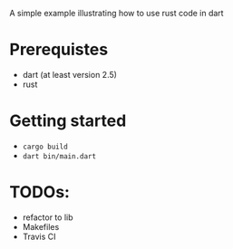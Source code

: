 A simple example illustrating how to use rust code in dart

# Prerequistes

- dart (at least version 2.5)
- rust

# Getting started
- `cargo build`
- `dart bin/main.dart`

# TODOs:
- refactor to lib
- Makefiles
- Travis CI
